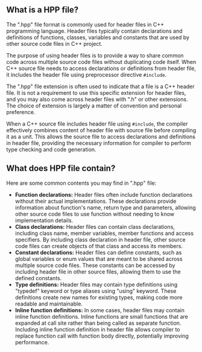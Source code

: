 ## What is a HPP file?

The ".hpp" file format is commonly used for header files in C++ programming language. Header files typically contain declarations and definitions of functions, classes, variables and constants that are used by other source code files in C++ project.

The purpose of using header files is to provide a way to share common code across multiple source code files without duplicating code itself. When C++ source file needs to access declarations or definitions from header file, it includes the header file using preprocessor directive `#include`.

The ".hpp" file extension is often used to indicate that a file is a C++ header file. It is not a requirement to use this specific extension for header files, and you may also come across header files with ".h" or other extensions. The choice of extension is largely a matter of convention and personal preference.

When a C++ source file includes header file using `#include`, the compiler effectively combines content of header file with source file before compiling it as a unit. This allows the source file to access declarations and definitions in header file, providing the necessary information for compiler to perform type checking and code generation.

## What does HPP file contain?

Here are some common contents you may find in ".hpp" file:

- **Function declarations:** Header files often include function declarations without their actual implementations. These declarations provide information about function's name, return type and parameters, allowing other source code files to use function without needing to know implementation details.
- **Class declarations:** Header files can contain class declarations, including class name, member variables, member functions and access specifiers. By including class declaration in header file, other source code files can create objects of that class and access its members.
- **Constant declarations:** Header files can define constants, such as global variables or enum values that are meant to be shared across multiple source code files. These constants can be accessed by including header file in other source files, allowing them to use the defined constants.
- **Type definitions:** Header files may contain type definitions using "typedef" keyword or type aliases using "using" keyword. These definitions create new names for existing types, making code more readable and maintainable.
- **Inline function definitions:** In some cases, header files may contain inline function definitions. Inline functions are small functions that are expanded at call site rather than being called as separate function. Including inline function definition in header file allows compiler to replace function call with function body directly, potentially improving performance.
